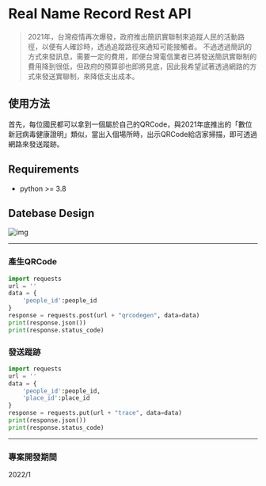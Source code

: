# Real Name Record Rest API
> 2021年，台灣疫情再次爆發，政府推出簡訊實聯制來追蹤人民的活動路徑，以便有人確診時，透過追蹤路徑來通知可能接觸者。
> 不過透過簡訊的方式來發訊息，需要一定的費用，即便台灣電信業者已將發送簡訊實聯制的費用降到很低，但政府的預算卻也即將見底，因此我希望試著透過網路的方式來發送實聯制，來降低支出成本。

## 使用方法
首先，每位國民都可以拿到一個屬於自己的QRCode，與2021年底推出的「數位新冠病毒健康證明」類似，當出入個場所時，出示QRCode給店家掃描，即可透過網路來發送蹤跡。

## Requirements
- python >= 3.8

## Datebase Design
![img](https://github.com/JT-427/real_name_record_rest_api/blob/master/db/real_name%20record.png)

***
### 產生QRCode
```py
import requests
url = ''
data = {
    'people_id':people_id
}
response = requests.post(url + "qrcodegen", data=data)
print(response.json())
print(response.status_code)
```

### 發送蹤跡
```py
import requests
url = ''
data = {
    'people_id':people_id,
    'place_id':place_id
}
response = requests.put(url + "trace", data=data)
print(response.json())
print(response.status_code)
```

***
### 專案開發期間
2022/1
